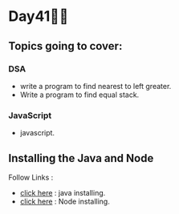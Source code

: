 # Day41🧑‍💻
## Topics going to cover: 
### DSA
- write a program to find nearest to left greater.
- Write a program to find equal stack.

### JavaScript
- javascript.

## Installing the Java and Node 
Follow Links : 
- [click here](https://www.java.com/en/download/help/download_options.html) : java installing.
- [click here](https://nodejs.org/en/download) : Node installing.